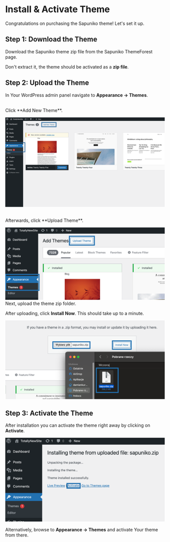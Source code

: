 # Install & Activate Theme

Congratulations on purchasing the Sapuniko theme! Let's set it up.

## Step 1: Download the Theme

Download the Sapuniko theme zip file from the Sapuniko ThemeForest page.

Don't extract it, the theme should be activated as a **zip file**.

## Step 2: Upload the Theme

In Your WordPress admin panel navigate to **Appearance -> Themes**.

<br/>
Click **Add New Theme**.
<br/>

![](../../static/img/step1.png)

<br/>
Afterwards, click **Upload Theme**.
<br/>

![](../../static/img/step2.png)
<br/>
Next, upload the theme zip folder.

After uploading, click **Install Now**. This should take up to a minute.
<br/>

![](../../static/img/step3.png)
<br/>

## Step 3: Activate the Theme

After installation you can activate the theme right away by clicking on **Activate**.

![](../../static/img/installation-screen-activate.png)

Alternatively, browse to **Appearance -> Themes** and activate Your theme from there.
